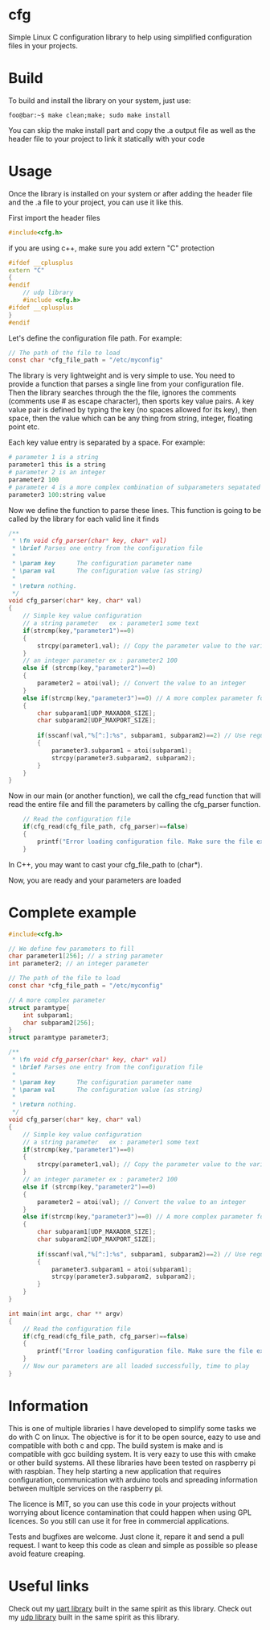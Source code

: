 # cfg
Simple Linux C configuration library to help using simplified configuration files in your projects.

# Build
To build and install the library on your system, just use:
```console
foo@bar:~$ make clean;make; sudo make install
```
You can skip the make install part and copy the .a output file as well as the header file to your project to link it statically with your code
# Usage
Once the library is installed on your system or after adding the header file and the .a file to your project, you can use it like this.

First import the header files
```c
#include<cfg.h>
```
if you are using c++, make sure you add extern "C" protection
```cpp
#ifdef __cplusplus
extern "C"
{
#endif
    // udp library
    #include <cfg.h>
#ifdef __cplusplus
}
#endif
```

Let's define the configuration file path. For example:
```c
// The path of the file to load
const char *cfg_file_path = "/etc/myconfig"

```

The library is very lightweight and is very simple to use. You need to provide a function that parses a single line from your configuration file. Then the library searches through the the file, ignores the comments (comments use # as escape character), then sports key value pairs.
A key value pair is defined by typing the key (no spaces allowed for its key), then space, then the value which can be any thing from string, integer, floating point etc. 

Each key value entry is separated by a space.
For example:
```python
# parameter 1 is a string
parameter1 this is a string
# parameter 2 is an integer
parameter2 100
# parameter 4 is a more complex combination of subparameters sepatated by [:]. For example here is a complex parameter that has two subparameters
parameter3 100:string value
```

Now we define the function to parse these lines. This function is going to be called by the library for each valid line it finds

```c
/**
 * \fn void cfg_parser(char* key, char* val)
 * \brief Parses one entry from the configuration file
 *
 * \param key      The configuration parameter name
 * \param val      The configuration value (as string)
 * 
 * \return nothing.
 */
void cfg_parser(char* key, char* val)
{
    // Simple key value configuration
    // a string parameter   ex : parameter1 some text
    if(strcmp(key,"parameter1")==0)
    {
        strcpy(parameter1,val); // Copy the parameter value to the variable
    }
    // an integer parameter ex : parameter2 100
    else if (strcmp(key,"parameter2")==0)
    {
        parameter2 = atoi(val); // Convert the value to an integer
    }
    else if(strcmp(key,"parameter3")==0) // A more complex parameter for example parameter3 100:hello
    {
        char subparam1[UDP_MAXADDR_SIZE];
        char subparam2[UDP_MAXPORT_SIZE];
        
        if(sscanf(val,"%[^:]:%s", subparam1, subparam2)==2) // Use regular expression to decompose the value into sub parameters here the 
        {
            parameter3.subparam1 = atoi(subparam1);
            strcpy(parameter3.subparam2, subparam2);
        }
    }     
}

```

Now in our main (or another function), we call the cfg_read function that will read the entire file and fill the parameters by calling the cfg_parser function.
```c
    // Read the configuration file
    if(cfg_read(cfg_file_path, cfg_parser)==false)
    {
        printf("Error loading configuration file. Make sure the file exists in %s\n", cfg_file_path);
    }
```
In C++, you may want to cast your cfg_file_path to (char*).

Now, you are ready and your parameters are loaded

# Complete example

```c
#include<cfg.h>

// We define few parameters to fill
char parameter1[256]; // a string parameter
int parameter2; // an integer parameter

// The path of the file to load
const char *cfg_file_path = "/etc/myconfig"

// A more complex parameter
struct paramtype{
    int subparam1;
    char subparam2[256];
}
struct paramtype parameter3;

/**
 * \fn void cfg_parser(char* key, char* val)
 * \brief Parses one entry from the configuration file
 *
 * \param key      The configuration parameter name
 * \param val      The configuration value (as string)
 * 
 * \return nothing.
 */
void cfg_parser(char* key, char* val)
{
    // Simple key value configuration
    // a string parameter   ex : parameter1 some text
    if(strcmp(key,"parameter1")==0)
    {
        strcpy(parameter1,val); // Copy the parameter value to the variable
    }
    // an integer parameter ex : parameter2 100
    else if (strcmp(key,"parameter2")==0)
    {
        parameter2 = atoi(val); // Convert the value to an integer
    }
    else if(strcmp(key,"parameter3")==0) // A more complex parameter for example parameter3 100:hello
    {
        char subparam1[UDP_MAXADDR_SIZE];
        char subparam2[UDP_MAXPORT_SIZE];
        
        if(sscanf(val,"%[^:]:%s", subparam1, subparam2)==2) // Use regular expression to decompose the value into sub parameters here the 
        {
            parameter3.subparam1 = atoi(subparam1);
            strcpy(parameter3.subparam2, subparam2);
        }
    }     
}

int main(int argc, char ** argv)
{
    // Read the configuration file
    if(cfg_read(cfg_file_path, cfg_parser)==false)
    {
        printf("Error loading configuration file. Make sure the file exists in %s\n", cfg_file_path);
    }
    // Now our parameters are all loaded successfully, time to play
}
```
# Information
This is one of multiple libraries I have developed to simplify some tasks we do with C on linux. The objective is for it to be open source, eazy to use and compatible with both c and cpp. The build system is make and is compatible with gcc building system. It is very eazy to use this with cmake or other build systems. All these libraries have been tested on raspberry pi with raspbian. They help starting a new application that requires configuration, communication with arduino tools and spreading information between multiple services on the raspberry pi.

The licence is MIT, so you can use this code in your projects without worrying about licence contamination that could happen when using GPL licences. So you still can use it for free in commercial applications.

Tests and bugfixes are welcome. Just clone it, repare it and send a pull request. I want to keep this code as clean and simple as possible so please avoid feature creaping.

# Useful links
Check out my [uart library](https://github.com/ParisNeo/uart) built in the same spirit as this library.
Check out my [udp library](https://github.com/ParisNeo/udp) built in the same spirit as this library.


